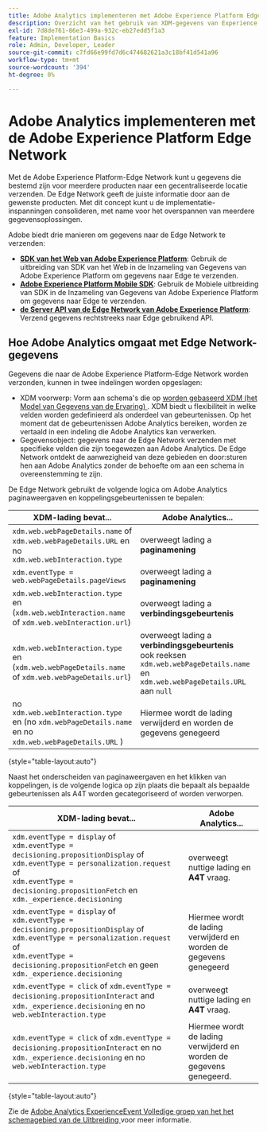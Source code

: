 ```yaml
---
title: Adobe Analytics implementeren met Adobe Experience Platform Edge
description: Overzicht van het gebruik van XDM-gegevens van Experience Platform in Adobe Analytics
exl-id: 7d8de761-86e3-499a-932c-eb27edd5f1a3
feature: Implementation Basics
role: Admin, Developer, Leader
source-git-commit: c7fd66e99fd7d6c474682621a3c18bf41d541a96
workflow-type: tm+mt
source-wordcount: '394'
ht-degree: 0%

---
```


# Adobe Analytics implementeren met de Adobe Experience Platform Edge Network

Met de Adobe Experience Platform-Edge Network kunt u gegevens die bestemd zijn voor meerdere producten naar een gecentraliseerde locatie verzenden. De Edge Network geeft de juiste informatie door aan de gewenste producten. Met dit concept kunt u de implementatie-inspanningen consolideren, met name voor het overspannen van meerdere gegevensoplossingen.

Adobe biedt drie manieren om gegevens naar de Edge Network te verzenden:

* **[SDK van het Web van Adobe Experience Platform](web-sdk/overview.md)**: Gebruik de uitbreiding van SDK van het Web in de Inzameling van Gegevens van Adobe Experience Platform om gegevens naar Edge te verzenden.
* **[Adobe Experience Platform Mobile SDK](mobile-sdk/overview.md)**: Gebruik de Mobiele uitbreiding van SDK in de Inzameling van Gegevens van Adobe Experience Platform om gegevens naar Edge te verzenden.
* **[de Server API van de Edge Network van Adobe Experience Platform](server-api/overview.md)**: Verzend gegevens rechtstreeks naar Edge gebruikend API.



## Hoe Adobe Analytics omgaat met Edge Network-gegevens

Gegevens die naar de Adobe Experience Platform-Edge Network worden verzonden, kunnen in twee indelingen worden opgeslagen:

* XDM voorwerp: Vorm aan schema&#39;s die op [ worden gebaseerd XDM (het Model van Gegevens van de Ervaring) ](https://experienceleague.adobe.com/docs/experience-platform/xdm/home.html?lang=nl). XDM biedt u flexibiliteit in welke velden worden gedefinieerd als onderdeel van gebeurtenissen. Op het moment dat de gebeurtenissen Adobe Analytics bereiken, worden ze vertaald in een indeling die Adobe Analytics kan verwerken.
* Gegevensobject: gegevens naar de Edge Network verzenden met specifieke velden die zijn toegewezen aan Adobe Analytics. De Edge Network ontdekt de aanwezigheid van deze gebieden en door:sturen hen aan Adobe Analytics zonder de behoefte om aan een schema in overeenstemming te zijn.

De Edge Network gebruikt de volgende logica om Adobe Analytics paginaweergaven en koppelingsgebeurtenissen te bepalen:

| XDM-lading bevat... | Adobe Analytics... |
|---|---|
| `xdm.web.webPageDetails.name` of `xdm.web.webPageDetails.URL` en no `xdm.web.webInteraction.type` | overweegt lading a **paginamening** |
| `xdm.eventType = web.webPageDetails.pageViews` | overweegt lading a **paginamening** |
| `xdm.web.webInteraction.type` en (`xdm.web.webInteraction.name` of `xdm.web.webInteraction.url`) | overweegt lading a **verbindingsgebeurtenis** |
| `xdm.web.webInteraction.type` en (`xdm.web.webPageDetails.name` of `xdm.web.webPageDetails.url`) | overweegt lading a **verbindingsgebeurtenis** <br/> ook reeksen `xdm.web.webPageDetails.name` en `xdm.web.webPageDetails.URL` aan `null` |
| no `xdm.web.webInteraction.type` en (no `xdm.webPageDetails.name` en no `xdm.web.webPageDetails.URL` ) | Hiermee wordt de lading verwijderd en worden de gegevens genegeerd |

{style="table-layout:auto"}

Naast het onderscheiden van paginaweergaven en het klikken van koppelingen, is de volgende logica op zijn plaats die bepaalt als bepaalde gebeurtenissen als A4T worden gecategoriseerd of worden verworpen.

| XDM-lading bevat... | Adobe Analytics... |
| --- | --- |
| `xdm.eventType = display` of <br/>`xdm.eventType = decisioning.propositionDisplay` of <br/>`xdm.eventType = personalization.request` of <br/>`xdm.eventType = decisioning.propositionFetch` en `xdm._experience.decisioning` | overweegt nuttige lading en **A4T** vraag. |
| `xdm.eventType = display` of <br/>`xdm.eventType = decisioning.propositionDisplay` of <br/>`xdm.eventType = personalization.request` of <br/>`xdm.eventType = decisioning.propositionFetch` en geen `xdm._experience.decisioning` | Hiermee wordt de lading verwijderd en worden de gegevens genegeerd |
| `xdm.eventType = click` of `xdm.eventType = decisioning.propositionInteract` and `xdm._experience.decisioning` en no `web.webInteraction.type` | overweegt nuttige lading en **A4T** vraag. |
| `xdm.eventType = click` of `xdm.eventType = decisioning.propositionInteract` en no `xdm._experience.decisioning` en no `web.webInteraction.type` | Hiermee wordt de lading verwijderd en worden de gegevens genegeerd. |

{style="table-layout:auto"}

Zie de [ Adobe Analytics ExperienceEvent Volledige groep van het het schemagebied van de Uitbreiding ](https://experienceleague.adobe.com/docs/experience-platform/xdm/field-groups/event/analytics-full-extension.html?lang=nl-NL) voor meer informatie.
